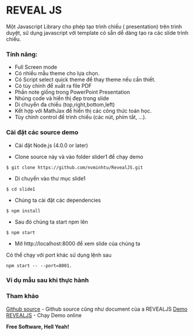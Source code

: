 # REVEAL JS

Một Javascript Library cho phép tạo trình chiếu ( presentation) trên trình duyệt, sử dụng javascript với template có sẵn dễ dàng tạo ra các slide trình chiếu.


### Tính năng:
* Full Screen mode
* Có nhiều mẫu theme cho lựa chọn.
* Có Script select quick theme để thay theme nếu cần thiết.
* Có tùy chỉnh để xuất ra file PDF
* Phần note giống trong PowerPoint Presentation
* Nhúng code và hiển thị đẹp trong slide
* Di chuyển đa chiều (top,right,bottom,left)
* Kết hợp với MathJax để hiển thị các công thức toán học.
* Tùy chỉnh control để trình chiếu (các nút, phím tắt, ...).

### Cài đặt các source demo
* Cài đặt Node.js (4.0.0 or later)

* Clone source này và vào folder slider1 để chạy demo

```
$ git clone https://github.com/nvminhtu/RevealJS.git
```

* Di chuyển vào thư mục slide1 

```
$ cd slide1
```

* Chúng ta cài đặt các dependencies

```
$ npm install
```

* Sau đó chúng ta start npm lên
```
$ npm start
```

* Mở http://localhost:8000 để xem slide của chúng ta

Có thể chạy với port khác sử dụng lệnh sau

```
npm start -- --port=8001.
```

### Ví dụ mẫu sau khi thực hành

### Tham khảo
  [Github source] - Github source cũng như document của a REVEALJS
  [Demo REVEALJS] - Chạy Demo online

**Free Software, Hell Yeah!**

[//]: # (These are reference links used in the body of this note and get stripped out when the markdown processor does its job. There is no need to format nicely because it shouldn't be seen. Thanks SO - http://stackoverflow.com/questions/4823468/store-comments-in-markdown-syntax)


   [Example Phaser Game]: <http://pgl.ilinov.eu/>
   [Phaser Sandbox]: <https://phaser.io/sandbox>
   [Sublime Text]: <https://www.sublimetext.com/>
   [Atom]: <https://atom.io/>
   [Phaser Editor]: <http://phasereditor.boniatillo.com/>

   [Github source]: <https://github.com/hakimel/reveal.js/>
   [Demo REVEALJS]: <http://lab.hakim.se/reveal-js/>
